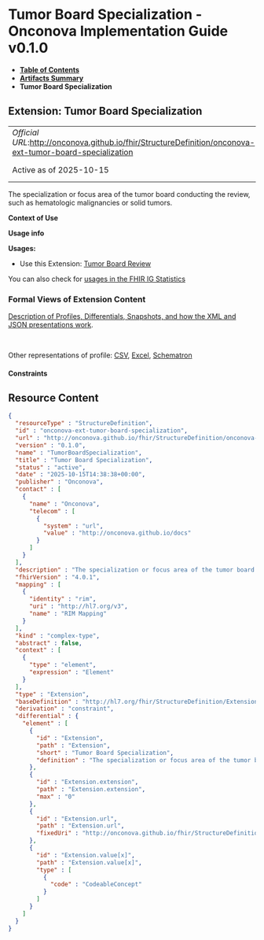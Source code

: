 # Tumor Board Specialization - Onconova Implementation Guide v0.1.0

* [**Table of Contents**](toc.md)
* [**Artifacts Summary**](artifacts.md)
* **Tumor Board Specialization**

## Extension: Tumor Board Specialization 

| | |
| :--- | :--- |
| *Official URL*:http://onconova.github.io/fhir/StructureDefinition/onconova-ext-tumor-board-specialization | *Version*:0.1.0 |
| Active as of 2025-10-15 | *Computable Name*:TumorBoardSpecialization |

The specialization or focus area of the tumor board conducting the review, such as hematologic malignancies or solid tumors.

**Context of Use**

**Usage info**

**Usages:**

* Use this Extension: [Tumor Board Review](StructureDefinition-onconova-tumor-board-review.md)

You can also check for [usages in the FHIR IG Statistics](https://packages2.fhir.org/xig/onconova.fhir|current/StructureDefinition/onconova-ext-tumor-board-specialization)

### Formal Views of Extension Content

 [Description of Profiles, Differentials, Snapshots, and how the XML and JSON presentations work](http://build.fhir.org/ig/FHIR/ig-guidance/readingIgs.html#structure-definitions). 

 

Other representations of profile: [CSV](StructureDefinition-onconova-ext-tumor-board-specialization.csv), [Excel](StructureDefinition-onconova-ext-tumor-board-specialization.xlsx), [Schematron](StructureDefinition-onconova-ext-tumor-board-specialization.sch) 

#### Constraints



## Resource Content

```json
{
  "resourceType" : "StructureDefinition",
  "id" : "onconova-ext-tumor-board-specialization",
  "url" : "http://onconova.github.io/fhir/StructureDefinition/onconova-ext-tumor-board-specialization",
  "version" : "0.1.0",
  "name" : "TumorBoardSpecialization",
  "title" : "Tumor Board Specialization",
  "status" : "active",
  "date" : "2025-10-15T14:38:38+00:00",
  "publisher" : "Onconova",
  "contact" : [
    {
      "name" : "Onconova",
      "telecom" : [
        {
          "system" : "url",
          "value" : "http://onconova.github.io/docs"
        }
      ]
    }
  ],
  "description" : "The specialization or focus area of the tumor board conducting the review, such as hematologic malignancies or solid tumors.",
  "fhirVersion" : "4.0.1",
  "mapping" : [
    {
      "identity" : "rim",
      "uri" : "http://hl7.org/v3",
      "name" : "RIM Mapping"
    }
  ],
  "kind" : "complex-type",
  "abstract" : false,
  "context" : [
    {
      "type" : "element",
      "expression" : "Element"
    }
  ],
  "type" : "Extension",
  "baseDefinition" : "http://hl7.org/fhir/StructureDefinition/Extension|4.0.1",
  "derivation" : "constraint",
  "differential" : {
    "element" : [
      {
        "id" : "Extension",
        "path" : "Extension",
        "short" : "Tumor Board Specialization",
        "definition" : "The specialization or focus area of the tumor board conducting the review, such as hematologic malignancies or solid tumors."
      },
      {
        "id" : "Extension.extension",
        "path" : "Extension.extension",
        "max" : "0"
      },
      {
        "id" : "Extension.url",
        "path" : "Extension.url",
        "fixedUri" : "http://onconova.github.io/fhir/StructureDefinition/onconova-ext-tumor-board-specialization"
      },
      {
        "id" : "Extension.value[x]",
        "path" : "Extension.value[x]",
        "type" : [
          {
            "code" : "CodeableConcept"
          }
        ]
      }
    ]
  }
}

```
